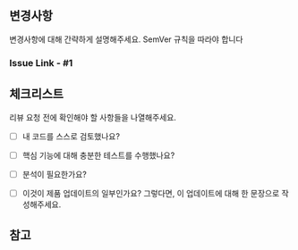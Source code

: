 ## 변경사항

변경사항에 대해 간략하게 설명해주세요.
SemVer 규칙을 따라야 합니다

### Issue Link - #1


## 체크리스트

리뷰 요청 전에 확인해야 할 사항들을 나열해주세요.

- [ ] 내 코드를 스스로 검토했나요?
- [ ] 핵심 기능에 대해 충분한 테스트를 수행했나요?
- [ ] 분석이 필요한가요?
- [ ] 이것이 제품 업데이트의 일부인가요? 그렇다면, 이 업데이트에 대해 한 문장으로 작성해주세요.


## 참고
